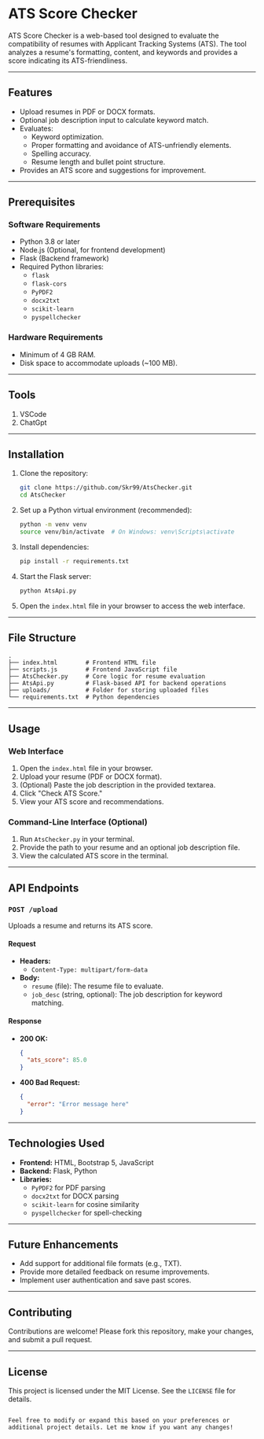 # ATS Score Checker

ATS Score Checker is a web-based tool designed to evaluate the compatibility of resumes with Applicant Tracking Systems (ATS). The tool analyzes a resume's formatting, content, and keywords and provides a score indicating its ATS-friendliness.

---

## Features

- Upload resumes in PDF or DOCX formats.
- Optional job description input to calculate keyword match.
- Evaluates:
  - Keyword optimization.
  - Proper formatting and avoidance of ATS-unfriendly elements.
  - Spelling accuracy.
  - Resume length and bullet point structure.
- Provides an ATS score and suggestions for improvement.

---

## Prerequisites

### Software Requirements

- Python 3.8 or later
- Node.js (Optional, for frontend development)
- Flask (Backend framework)
- Required Python libraries:
  - `flask`
  - `flask-cors`
  - `PyPDF2`
  - `docx2txt`
  - `scikit-learn`
  - `pyspellchecker`

### Hardware Requirements

- Minimum of 4 GB RAM.
- Disk space to accommodate uploads (~100 MB).

---

## Tools

1. VSCode
2. ChatGpt

---

## Installation

1. Clone the repository:

   ```bash
   git clone https://github.com/Skr99/AtsChecker.git
   cd AtsChecker
   ```

2. Set up a Python virtual environment (recommended):

   ```bash
   python -m venv venv
   source venv/bin/activate  # On Windows: venv\Scripts\activate
   ```

3. Install dependencies:

   ```bash
   pip install -r requirements.txt
   ```

4. Start the Flask server:

   ```bash
   python AtsApi.py
   ```

5. Open the `index.html` file in your browser to access the web interface.

---

## File Structure

```
.
├── index.html        # Frontend HTML file
├── scripts.js        # Frontend JavaScript file
├── AtsChecker.py     # Core logic for resume evaluation
├── AtsApi.py         # Flask-based API for backend operations
├── uploads/          # Folder for storing uploaded files
└── requirements.txt  # Python dependencies
```

---

## Usage

### Web Interface

1. Open the `index.html` file in your browser.
2. Upload your resume (PDF or DOCX format).
3. (Optional) Paste the job description in the provided textarea.
4. Click "Check ATS Score."
5. View your ATS score and recommendations.

### Command-Line Interface (Optional)

1. Run `AtsChecker.py` in your terminal.
2. Provide the path to your resume and an optional job description file.
3. View the calculated ATS score in the terminal.

---

## API Endpoints

### `POST /upload`

Uploads a resume and returns its ATS score.

#### Request

- **Headers:**
  - `Content-Type: multipart/form-data`
- **Body:**
  - `resume` (file): The resume file to evaluate.
  - `job_desc` (string, optional): The job description for keyword matching.

#### Response

- **200 OK:**
  ```json
  {
    "ats_score": 85.0
  }
  ```

- **400 Bad Request:**
  ```json
  {
    "error": "Error message here"
  }
  ```

---

## Technologies Used

- **Frontend:** HTML, Bootstrap 5, JavaScript
- **Backend:** Flask, Python
- **Libraries:** 
  - `PyPDF2` for PDF parsing
  - `docx2txt` for DOCX parsing
  - `scikit-learn` for cosine similarity
  - `pyspellchecker` for spell-checking

---

## Future Enhancements

- Add support for additional file formats (e.g., TXT).
- Provide more detailed feedback on resume improvements.
- Implement user authentication and save past scores.

---

## Contributing

Contributions are welcome! Please fork this repository, make your changes, and submit a pull request.

---

## License

This project is licensed under the MIT License. See the `LICENSE` file for details.
```

Feel free to modify or expand this based on your preferences or additional project details. Let me know if you want any changes!
